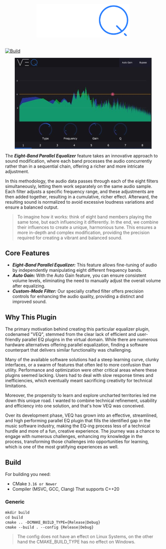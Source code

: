 <img alt="logo" style="display: block; width: 300px; padding: 20px; margin: auto;" src="./Assets/logo.svg"></img>

[![Build](https://github.com/versustunez/VEQ/actions/workflows/build.yml/badge.svg?branch=main)](https://github.com/versustunez/VEQ/actions/workflows/build.yml)

<img src="./Assets/screenshot.jpg" alt="screenshot" style="display: block; margin: auto;"></img>

The ***Eight-Band Parallel Equalizer*** feature takes an innovative approach to sound modification, where each band
processes the audio concurrently rather than in a sequential chain, offering a richer and more intricate adjustment.

In this methodology, the audio data passes through each of the eight filters simultaneously, letting them work
separately on the same audio sample. Each filter adjusts a specific frequency range, and these adjustments are then
added together, resulting in a cumulative, richer effect. Afterward, the resulting sound is normalized to avoid
excessive loudness variations and ensure a balanced output.

> To imagine how it works: think of eight band members playing the same tone, but each influencing it differently. In
> the end, we combine their influences to create a unique, harmonious tune. This ensures a more in-depth and complex
> modification, providing the precision required for creating a vibrant and balanced sound.

## Core Features

* ***Eight-Band Parallel Equalizer:*** This feature allows fine-tuning of audio by independently manipulating eight
  different frequency bands.
* ***Auto Gain:*** With the Auto Gain feature, you can ensure consistent volume levels, eliminating the need to manually
  adjust the overall volume after equalizing.
* ***Custom-Made Filter:*** Our specially crafted filter offers precision controls for enhancing the audio quality,
  providing a distinct and improved sound.

## Why This Plugin

The primary motivation behind creating this particular equalizer plugin, codenamed "VEQ", stemmed from the clear lack of
efficient and user-friendly parallel EQ plugins in the virtual domain. While there are numerous hardware alternatives
offering parallel equalization, finding a software counterpart that delivers similar functionality was challenging.

Many of the available software solutions had a steep learning curve, clunky interfaces, or a swarm of features that
often led to more confusion than utility. Performance and optimization were other critical areas where these plugins
seemed lacking. Users had to deal with slow response times and inefficiencies, which eventually meant sacrificing
creativity for technical limitations.

Moreover, the propensity to learn and explore uncharted territories led me down this unique road. I wanted to combine
technical refinement, usability and efficiency into one solution, and that's how VEQ was conceived.

Over its development phase, VEQ has grown into an effective, streamlined, and high performing parallel EQ plugin that
fills the identified gap in the music software industry, making the EQ-ing process less of a technical hurdle and more
of a fun, creative experience. The journey was a chance to engage with numerous challenges, enhancing my knowledge in
the process, transforming those challenges into opportunities for learning, which is one of the most gratifying
experiences as well.

## Build

For building you need:
- CMake `3.16 or Newer`
- Compiler (MSVC, GCC, Clang) That supports C++20

### Generic
```
mkdir build
cd build
cmake .. -DCMAKE_BUILD_TYPE={Release|Debug}
cmake --build . --config {Release|Debug}
```

> The config does not have an effect on Linux Systems, on the other hand the CMAKE_BUILD_TYPE has no effect on Windows.
